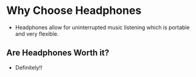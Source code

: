 # Why Choose Headphones
- Headphones allow for uninterrupted music listening which is portable and very flexible. 
## Are Headphones Worth it?
- Definitely!!